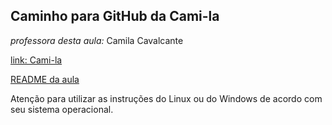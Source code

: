 ##  Caminho para GitHub da Cami-la 

_professora desta aula:_ Camila Cavalcante

[link: Cami-la](https://github.com/cami-la)

[README da aula](https://github.com/cami-la/curso-dio-dominando-ides-java) 

 Atenção para utilizar as instruções do Linux ou do Windows de acordo com seu sistema operacional.

